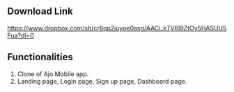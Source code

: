 ## Download Link
https://www.dropbox.com/sh/cr8qp2juyoe0asg/AACi_kTV6I9ZtOy5HASUU5Fua?dl=0

## Functionalities
1. Clone of Ajo Mobile app.
2. Landing page, Login page, Sign up page, Dashboard page.
